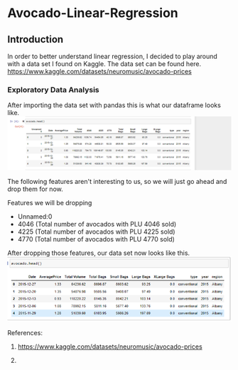 # Avocado-Linear-Regression

## Introduction
In order to better understand linear regression, I decided to play around with a data set I found on Kaggle. 
The data set can be found here. https://www.kaggle.com/datasets/neuromusic/avocado-prices


### Exploratory Data Analysis
After importing the data set with pandas this is what our dataframe looks like. 
![Image](Images/Image1.png)


The following features aren't interesting to us, so we will just go ahead and drop them for now. 

Features we will be dropping
- Unnamed:0
- 4046 (Total number of avocados with PLU 4046 sold)
- 4225 (Total number of avocados with PLU 4225 sold)
- 4770 (Total number of avocados with PLU 4770 sold)


After dropping those features, our data set now looks like this. 
![Image](Images/Image2.png)



References:

1. https://www.kaggle.com/datasets/neuromusic/avocado-prices

2. 